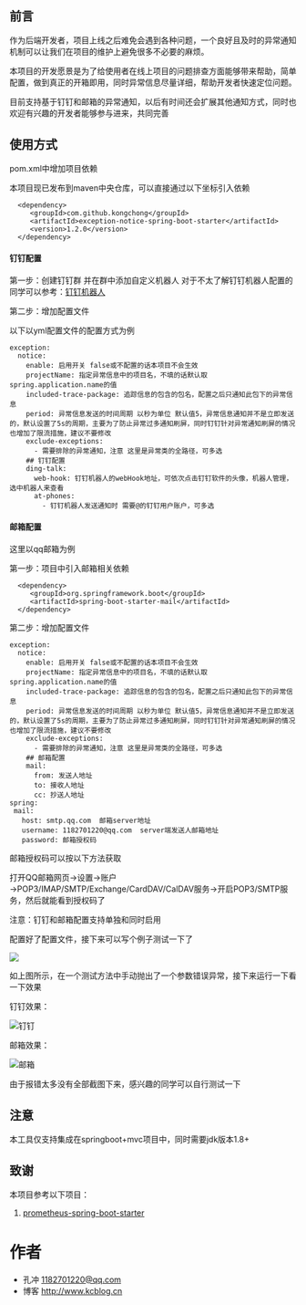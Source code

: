 ## 前言

作为后端开发者，项目上线之后难免会遇到各种问题，一个良好且及时的异常通知机制可以让我们在项目的维护上避免很多不必要的麻烦。

本项目的开发愿景是为了给使用者在线上项目的问题排查方面能够带来帮助，简单配置，做到真正的开箱即用，同时异常信息尽量详细，帮助开发者快速定位问题。

目前支持基于钉钉和邮箱的异常通知，以后有时间还会扩展其他通知方式，同时也欢迎有兴趣的开发者能够参与进来，共同完善

## 使用方式

pom.xml中增加项目依赖

本项目现已发布到maven中央仓库，可以直接通过以下坐标引入依赖
```
  <dependency>
     <groupId>com.github.kongchong</groupId>
     <artifactId>exception-notice-spring-boot-starter</artifactId>
     <version>1.2.0</version>
  </dependency>
```
#### 钉钉配置

第一步：创建钉钉群 并在群中添加自定义机器人
对于不太了解钉钉机器人配置的同学可以参考：[钉钉机器人](https://open-doc.dingtalk.com/microapp/serverapi2/krgddi "自定义机器人")


第二步：增加配置文件

以下以yml配置文件的配置方式为例
```
exception:
  notice:
    enable: 启用开关 false或不配置的话本项目不会生效
    projectName: 指定异常信息中的项目名，不填的话默认取 spring.application.name的值
    included-trace-package: 追踪信息的包含的包名，配置之后只通知此包下的异常信息
    period: 异常信息发送的时间周期 以秒为单位 默认值5，异常信息通知并不是立即发送的，默认设置了5s的周期，主要为了防止异常过多通知刷屏，同时钉钉针对异常通知刷屏的情况也增加了限流措施，建议不要修改
    exclude-exceptions:
      - 需要排除的异常通知，注意 这里是异常类的全路径，可多选
    ## 钉钉配置
    ding-talk:
      web-hook: 钉钉机器人的webHook地址，可依次点击钉钉软件的头像，机器人管理，选中机器人来查看
      at-phones: 
        - 钉钉机器人发送通知时 需要@的钉钉用户账户，可多选

```

#### 邮箱配置
这里以qq邮箱为例 

第一步：项目中引入邮箱相关依赖
```
  <dependency>
     <groupId>org.springframework.boot</groupId>
     <artifactId>spring-boot-starter-mail</artifactId>
  </dependency>
```

第二步：增加配置文件
 
 ```
 exception:
   notice:
     enable: 启用开关 false或不配置的话本项目不会生效
     projectName: 指定异常信息中的项目名，不填的话默认取 spring.application.name的值
     included-trace-package: 追踪信息的包含的包名，配置之后只通知此包下的异常信息
     period: 异常信息发送的时间周期 以秒为单位 默认值5，异常信息通知并不是立即发送的，默认设置了5s的周期，主要为了防止异常过多通知刷屏，同时钉钉针对异常通知刷屏的情况也增加了限流措施，建议不要修改
     exclude-exceptions:
       - 需要排除的异常通知，注意 这里是异常类的全路径，可多选
     ## 邮箱配置
     mail:
       from: 发送人地址
       to: 接收人地址
       cc: 抄送人地址
spring:
  mail:
    host: smtp.qq.com  邮箱server地址 
    username: 1182701220@qq.com  server端发送人邮箱地址
    password: 邮箱授权码
 
```

邮箱授权码可以按以下方法获取

打开QQ邮箱网页→设置→账户→POP3/IMAP/SMTP/Exchange/CardDAV/CalDAV服务→开启POP3/SMTP服务，然后就能看到授权码了
 
注意：钉钉和邮箱配置支持单独和同时启用

配置好了配置文件，接下来可以写个例子测试一下了

![](http://ww4.sinaimg.cn/large/006y8mN6ly1g687twjqbij30mk01wjrm.jpg)

如上图所示，在一个测试方法中手动抛出了一个参数错误异常，接下来运行一下看一下效果

钉钉效果：

![钉钉](https://tva1.sinaimg.cn/large/006y8mN6ly1g6ff4pixwbj30kc0enac9.jpg)

邮箱效果：

![邮箱](https://tva1.sinaimg.cn/large/006y8mN6gy1g6ffaykd5qj30n80gcwhx.jpg)


由于报错太多没有全部截图下来，感兴趣的同学可以自行测试一下

## 注意

本工具仅支持集成在springboot+mvc项目中，同时需要jdk版本1.8+


## 致谢

本项目参考以下项目：

1. [prometheus-spring-boot-starter](https://gitee.com/ITEater/prometheus-spring-boot-starter)

# 作者
- 孔冲 1182701220@qq.com
- 博客 http://www.kcblog.cn
